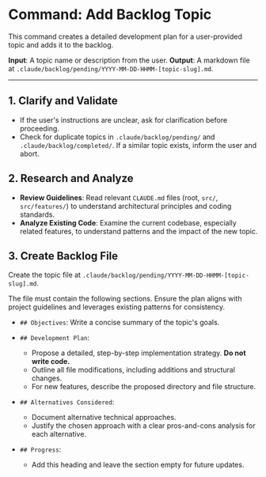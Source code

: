 # Command: Add Backlog Topic

This command creates a detailed development plan for a user-provided topic and adds it to the backlog.

**Input**: A topic name or description from the user.
**Output**: A markdown file at `.claude/backlog/pending/YYYY-MM-DD-HHMM-[topic-slug].md`.

---

## 1. Clarify and Validate

- If the user's instructions are unclear, ask for clarification before proceeding.
- Check for duplicate topics in `.claude/backlog/pending/` and `.claude/backlog/completed/`. If a similar topic exists, inform the user and abort.

## 2. Research and Analyze

- **Review Guidelines**: Read relevant `CLAUDE.md` files (root, `src/`, `src/features/`) to understand architectural principles and coding standards.
- **Analyze Existing Code**: Examine the current codebase, especially related features, to understand patterns and the impact of the new topic.

## 3. Create Backlog File

Create the topic file at `.claude/backlog/pending/YYYY-MM-DD-HHMM-[topic-slug].md`.

The file must contain the following sections. Ensure the plan aligns with project guidelines and leverages existing patterns for consistency.

- `## Objectives`: Write a concise summary of the topic's goals.

- `## Development Plan`:

    - Propose a detailed, step-by-step implementation strategy. **Do not write code.**
    - Outline all file modifications, including additions and structural changes.
    - For new features, describe the proposed directory and file structure.

- `## Alternatives Considered`:

    - Document alternative technical approaches.
    - Justify the chosen approach with a clear pros-and-cons analysis for each alternative.

- `## Progress`:
    - Add this heading and leave the section empty for future updates.
